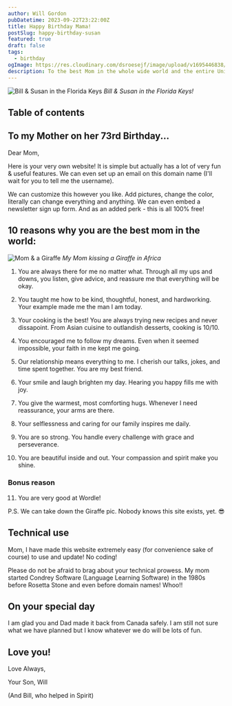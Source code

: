 ```yaml
---
author: Will Gordon
pubDatetime: 2023-09-22T23:22:00Z
title: Happy Birthday Mama!
postSlug: happy-birthday-susan
featured: true
draft: false
tags:
  - birthday
ogImage: https://res.cloudinary.com/dsroesejf/image/upload/v1695446838/Bill_Suz_l5ddkk.jpg
description: To the best Mom in the whole wide world and the entire Universe!!!!
---
```


![Bill & Susan in the Florida Keys](https://res.cloudinary.com/dsroesejf/image/upload/v1695446838/Bill_Suz_l5ddkk.jpg)
_Bill & Susan in the Florida Keys!_

## Table of contents

## To my Mother on her 73rd Birthday...

Dear Mom,

Here is your very own website! It is simple but actually has a lot of very fun & useful features. We can even set up an email on this domain name (I'll wait for you to tell me the username).

We can customize this however you like. Add pictures, change the color, literally can change everything and anything. We can even embed a newsletter sign up form. And as an added perk - this is all 100% free!

## 10 reasons why you are the best mom in the world:

![Mom & a Giraffe](https://res.cloudinary.com/dsroesejf/image/upload/v1695447935/mom-giraffe_lqd4ae.jpg)
_My Mom kissing a Giraffe in Africa_

1. You are always there for me no matter what. Through all my ups and downs, you listen, give advice, and reassure me that everything will be okay.

2. You taught me how to be kind, thoughtful, honest, and hardworking. Your example made me the man I am today.

3. Your cooking is the best! You are always trying new recipes and never dissapoint. From Asian cuisine to outlandish desserts, cooking is 10/10.

4. You encouraged me to follow my dreams. Even when it seemed impossible, your faith in me kept me going.

5. Our relationship means everything to me. I cherish our talks, jokes, and time spent together. You are my best friend.

6. Your smile and laugh brighten my day. Hearing you happy fills me with joy.

7. You give the warmest, most comforting hugs. Whenever I need reassurance, your arms are there.

8. Your selflessness and caring for our family inspires me daily.

9. You are so strong. You handle every challenge with grace and perseverance.

10. You are beautiful inside and out. Your compassion and spirit make you shine.

### Bonus reason

11. You are very good at Wordle!

P.S. We can take down the Giraffe pic. Nobody knows this site exists, yet. 😎

## Technical use

Mom, I have made this website extremely easy (for convenience sake of course) to use and update! No coding!

Please do not be afraid to brag about your technical prowess. My mom started Condrey Software (Language Learning Software) in the 1980s before Rosetta Stone and even before domain names! Whoo!!

## On your special day

I am glad you and Dad made it back from Canada safely. I am still not sure what we have planned but I know whatever we do will be lots of fun.

## Love you!

Love Always,

Your Son, Will

(And Bill, who helped in Spirit)
